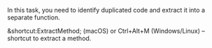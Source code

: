 In this task, you need to identify duplicated code and extract it into a separate function.

<div class="hint" title="Shortcut for Extract method refactoring">

&shortcut:ExtractMethod; (macOS) or Ctrl+Alt+M (Windows/Linux) – shortcut to extract a method.
</div>
